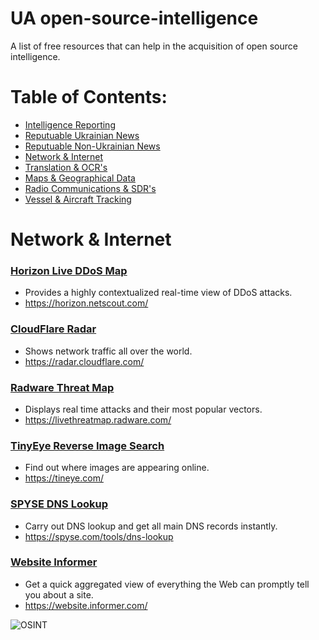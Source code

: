 # UA open-source-intelligence
A list of free resources that can help in the acquisition of open source intelligence.

# Table of Contents:
* [Intelligence Reporting](/README.md)
* [Reputuable Ukrainian News](/reputable-ukrainian-news.md)
* [Reputuable Non-Ukrainian News](/reputable-non-ukrainian-news.md)
* [Network & Internet](/network-internet.md)
* [Translation & OCR's](/translation-ocr.md)
* [Maps & Geographical Data](/maps-geological-data.md)
* [Radio Communications & SDR's](/radio-communications.md)
* [Vessel & Aircraft Tracking](/vessel-aircraft-tracking.md)

# Network & Internet
### [Horizon Live DDoS Map](https://horizon.netscout.com/)
* Provides a highly contextualized real-time view of DDoS attacks.
* https://horizon.netscout.com/
### [CloudFlare Radar](https://radar.cloudflare.com/)
* Shows network traffic all over the world.
* https://radar.cloudflare.com/
### [Radware Threat Map](https://livethreatmap.radware.com/)
* Displays real time attacks and their most popular vectors.
* https://livethreatmap.radware.com/
### [TinyEye Reverse Image Search](https://tineye.com/)
* Find out where images are appearing online.
* https://tineye.com/
### [SPYSE DNS Lookup](https://spyse.com/tools/dns-lookup)
* Carry out DNS lookup and get all main DNS records instantly.
* https://spyse.com/tools/dns-lookup
### [Website Informer](https://website.informer.com/)
* Get a quick aggregated view of everything the Web can promptly tell you about a site.
* https://website.informer.com/

![OSINT](https://raw.githubusercontent.com/jaybitdesign/open-source-intelligence/main/osint.png)
